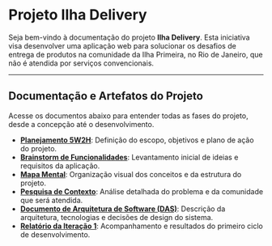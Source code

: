 # Projeto Ilha Delivery

Seja bem-vindo à documentação do projeto **Ilha Delivery**. Esta iniciativa visa desenvolver uma aplicação web para solucionar os desafios de entrega de produtos na comunidade da Ilha Primeira, no Rio de Janeiro, que não é atendida por serviços convencionais.

---

## Documentação e Artefatos do Projeto

Acesse os documentos abaixo para entender todas as fases do projeto, desde a concepção até o desenvolvimento.

* **[Planejamento 5W2H](iniciação/5w2h.md)**: Definição do escopo, objetivos e plano de ação do projeto.
* **[Brainstorm de Funcionalidades](iniciação/Brainstorm.md)**: Levantamento inicial de ideias e requisitos da aplicação.
* **[Mapa Mental](iniciação/mapa_mental.md)**: Organização visual dos conceitos e da estrutura do projeto.
* **[Pesquisa de Contexto](iniciação/Pesquisa.md)**: Análise detalhada do problema e da comunidade que será atendida.
* **[Documento de Arquitetura de Software (DAS)](modelagem/das.md)**: Descrição da arquitetura, tecnologias e decisões de design do sistema.
* **[Relatório da Iteração 1](interacao/interacao1.md)**: Acompanhamento e resultados do primeiro ciclo de desenvolvimento.
